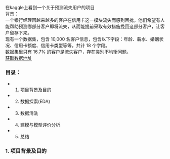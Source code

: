 在kaggle上看到一个关于预测流失用户的项目    
背景：    
一个银行经理因越来越多的客户在信用卡这一模块流失而感到困扰。他们希望有人能帮助预测哪部分客户即将流失，从而能提前采取有效措施挽回这部分客户，让客户留存下来。    
现有一个数据集，包含 10,000 名客户信息，包含以下字段：年龄、薪水、婚姻状况、信用卡额度、信用卡类型等等，共计 18 个字段。    
数据集里只有 16.7% 的客户是流失客户，存在类别不均衡问题。    
[获取数据地址](https://www.kaggle.com/sakshigoyal7/credit-card-customers/notebooks?datasetId=982921&sortBy=voteCount)  
>
### 目录：  
- 1. 项目背景及目的  
- 2. 数据探索(EDA)
- 3. 数据清洗  
- 4. 建模与模型评价分析
- 5. 总结

### 1. 项目背景及目的
